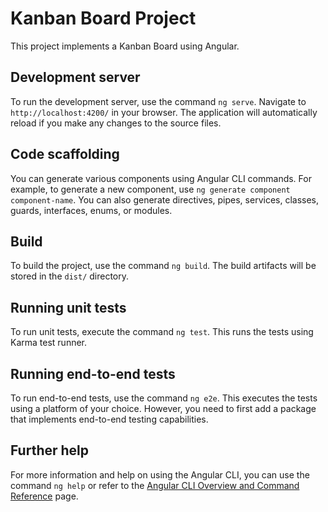 # Kanban Board Project

This project implements a Kanban Board using Angular.

## Development server

To run the development server, use the command `ng serve`. Navigate to `http://localhost:4200/` in your browser. The application will automatically reload if you make any changes to the source files.

## Code scaffolding

You can generate various components using Angular CLI commands. For example, to generate a new component, use `ng generate component component-name`. You can also generate directives, pipes, services, classes, guards, interfaces, enums, or modules.

## Build

To build the project, use the command `ng build`. The build artifacts will be stored in the `dist/` directory.

## Running unit tests

To run unit tests, execute the command `ng test`. This runs the tests using Karma test runner.

## Running end-to-end tests

To run end-to-end tests, use the command `ng e2e`. This executes the tests using a platform of your choice. However, you need to first add a package that implements end-to-end testing capabilities.

## Further help

For more information and help on using the Angular CLI, you can use the command `ng help` or refer to the [Angular CLI Overview and Command Reference](https://angular.io/cli) page.
